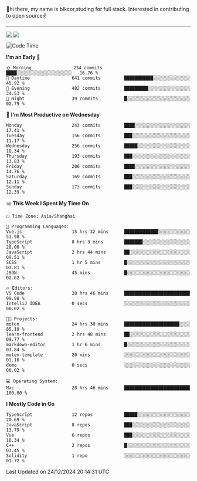 👋hi there, my name is blkcor,studing for full stack.
Interested in contributing to open source✌️

<hr/>

![](https://github-readme-stats.vercel.app/api?username=blkcor)
<a href="https://github.com/blkcor/github-readme-stats">
    <img align="left" src="https://github-readme-stats.vercel.app/api/top-langs/?username=blkcor&hide=jupyter%20notebook,shaderlab,tex,c%23&langs_count=9" />
</a>


<!--START_SECTION:waka-->
![Code Time](http://img.shields.io/badge/Code%20Time-1%2C524%20hrs%2032%20mins-blue)

**I'm an Early 🐤** 

```text
🌞 Morning                234 commits         ████░░░░░░░░░░░░░░░░░░░░░   16.76 % 
🌆 Daytime                641 commits         ███████████░░░░░░░░░░░░░░   45.92 % 
🌃 Evening                482 commits         █████████░░░░░░░░░░░░░░░░   34.53 % 
🌙 Night                  39 commits          █░░░░░░░░░░░░░░░░░░░░░░░░   02.79 % 
```
📅 **I'm Most Productive on Wednesday** 

```text
Monday                   243 commits         ████░░░░░░░░░░░░░░░░░░░░░   17.41 % 
Tuesday                  156 commits         ███░░░░░░░░░░░░░░░░░░░░░░   11.17 % 
Wednesday                256 commits         █████░░░░░░░░░░░░░░░░░░░░   18.34 % 
Thursday                 193 commits         ███░░░░░░░░░░░░░░░░░░░░░░   13.83 % 
Friday                   206 commits         ████░░░░░░░░░░░░░░░░░░░░░   14.76 % 
Saturday                 169 commits         ███░░░░░░░░░░░░░░░░░░░░░░   12.11 % 
Sunday                   173 commits         ███░░░░░░░░░░░░░░░░░░░░░░   12.39 % 
```


📊 **This Week I Spent My Time On** 

```text
🕑︎ Time Zone: Asia/Shanghai

💬 Programming Languages: 
Vue.js                   15 hrs 32 mins      █████████████░░░░░░░░░░░░   53.98 % 
TypeScript               8 hrs 3 mins        ███████░░░░░░░░░░░░░░░░░░   28.00 % 
JavaScript               2 hrs 44 mins       ██░░░░░░░░░░░░░░░░░░░░░░░   09.51 % 
SCSS                     1 hr 5 mins         █░░░░░░░░░░░░░░░░░░░░░░░░   03.81 % 
JSON                     45 mins             █░░░░░░░░░░░░░░░░░░░░░░░░   02.62 % 

🔥 Editors: 
VS Code                  28 hrs 46 mins      █████████████████████████   99.98 % 
IntelliJ IDEA            0 secs              ░░░░░░░░░░░░░░░░░░░░░░░░░   00.02 % 

🐱‍💻 Projects: 
moten                    24 hrs 30 mins      █████████████████████░░░░   85.19 % 
learn-frontend           2 hrs 48 mins       ██░░░░░░░░░░░░░░░░░░░░░░░   09.77 % 
markdown-editor          1 hr 6 mins         █░░░░░░░░░░░░░░░░░░░░░░░░   03.84 % 
moten-template           20 mins             ░░░░░░░░░░░░░░░░░░░░░░░░░   01.18 % 
demo                     0 secs              ░░░░░░░░░░░░░░░░░░░░░░░░░   00.02 % 

💻 Operating System: 
Mac                      28 hrs 46 mins      █████████████████████████   100.00 % 
```

**I Mostly Code in Go** 

```text
TypeScript               12 repos            █████░░░░░░░░░░░░░░░░░░░░   20.69 % 
JavaScript               8 repos             ███░░░░░░░░░░░░░░░░░░░░░░   13.79 % 
Vue                      6 repos             ███░░░░░░░░░░░░░░░░░░░░░░   10.34 % 
C++                      2 repos             █░░░░░░░░░░░░░░░░░░░░░░░░   03.45 % 
Solidity                 1 repo              ░░░░░░░░░░░░░░░░░░░░░░░░░   01.72 % 
```




 Last Updated on 24/12/2024 20:14:31 UTC
<!--END_SECTION:waka-->



